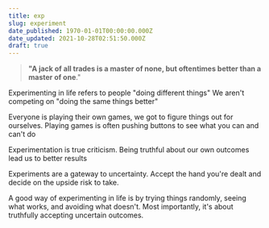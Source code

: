 ```yaml
---
title: exp
slug: experiment
date_published: 1970-01-01T00:00:00.000Z
date_updated: 2021-10-28T02:51:50.000Z
draft: true
---
```


> **"A jack of all trades is a master of none, but oftentimes better than a master of one**."

Experimenting in life refers to people "doing different things" We aren't competing on "doing the same things better" 

Everyone is playing their own games, we got to figure things out for ourselves. Playing games is often pushing buttons to see what you can and can't do 

Experimentation is true criticism. Being truthful about our own outcomes lead us to better results 

Experiments are a gateway to uncertainty. Accept the hand you're dealt and decide on the upside risk to take.

A good way of experimenting in life is by trying things randomly, seeing what works, and avoiding what doesn't. Most importantly, it's about truthfully accepting uncertain outcomes.
